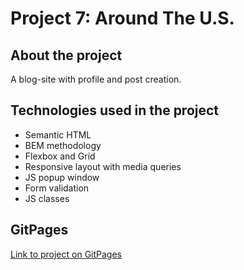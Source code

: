 # Project 7: Around The U.S.

## About the project

A blog-site with profile and post creation.

## Technologies used in the project
* Semantic HTML
* BEM methodology
* Flexbox and Grid
* Responsive layout with media queries
* JS popup window
* Form validation
* JS classes

## GitPages
[Link to project on GitPages](https://sasokl.github.io/web_project_4)